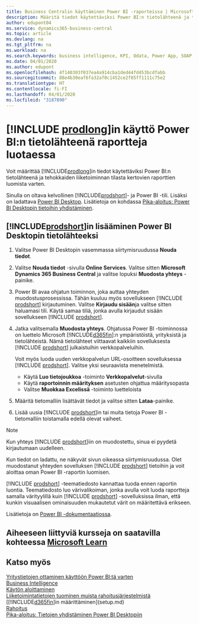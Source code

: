 ```yaml
---
title: Business Centralin käyttäminen Power BI -raporteissa | Microsoft Docs
description: Määritä tiedot käytettäviksi Power BI:n tietolähteenä ja tehokkaiden liiketoiminnan tilasta kertovien raporttien luomista varten.
author: edupont04
ms.service: dynamics365-business-central
ms.topic: article
ms.devlang: na
ms.tgt_pltfrm: na
ms.workload: na
ms.search.keywords: business intelligence, KPI, Odata, Power App, SOAP, analysis
ms.date: 04/01/2020
ms.author: edupont
ms.openlocfilehash: 4f140303f037ea4a914cba1ded44fd453bcdfabb
ms.sourcegitcommit: 88e4b30eaf6fa32af0c1452ce2f85ff1111c75e2
ms.translationtype: HT
ms.contentlocale: fi-FI
ms.lasthandoff: 04/01/2020
ms.locfileid: "3187890"
---
```

# <a name="using-prodlong-as-power-bi-data-source-for-building-reports"></a>[!INCLUDE [prodlong](includes/prodlong.md)]in käyttö Power BI:n tietolähteenä raportteja luotaessa

Voit määrittää [!INCLUDE[prodlong](includes/prodlong.md)]in tiedot käytettäviksi Power BI:n tietolähteenä ja tehokkaiden liiketoiminnan tilasta kertovien raporttien luomista varten.  

Sinulla on oltava kelvollinen [!INCLUDE[prodshort](includes/prodshort.md)]- ja Power BI -tili. Lisäksi on ladattava [Power BI Desktop](https://powerbi.microsoft.com/desktop/). Lisätietoja on kohdassa [Pika-aloitus: Power BI Desktopin tietoihin yhdistäminen](/power-bi/desktop-quickstart-connect-to-data).  

## <a name="to-add-prodshort-as-a-data-source-in-power-bi-desktop"></a>[!INCLUDE[prodshort](includes/prodshort.md)]in lisääminen Power BI Desktopin tietolähteeksi

1. Valitse Power BI Desktopin vasemmassa siirtymisruudussa **Nouda tiedot**.
2. Valitse **Nouda tiedot** -sivulla **Online Services**. Valitse sitten **Microsoft Dynamics 365 Business Central** ja valitse lopuksi **Muodosta yhteys** -painike.
3. Power BI avaa ohjatun toiminnon, joka auttaa yhteyden muodostusprosessissa. Tähän kuuluu myös sovellukseen [!INCLUDE [prodshort](includes/prodshort.md)] kirjautuminen. Valitse **Kirjaudu sisään**ja valitse sitten haluamasi tili. Käytä samaa tiliä, jonka avulla kirjaudut sisään sovellukseen [!INCLUDE [prodshort](includes/prodshort.md)].
4. Jatka valitsemalla **Muodosta yhteys**. Ohjatussa Power BI -toiminnossa on luettelo Microsoft [!INCLUDE[d365fin](includes/d365fin_md.md)]:n ympäristöistä, yrityksistä ja tietolähteistä. Nämä tietolähteet viittaavat kaikkiin sovelluksesta [!INCLUDE [prodshort](includes/prodshort.md)] julkaistuihin verkkopalveluihin.

    Voit myös luoda uuden verkkopalvelun URL-osoitteen sovelluksessa [!INCLUDE [prodshort](includes/prodshort.md)]. Valitse yksi seuraavista menetelmistä.

      - Käytä **Luo tietojoukkoa** -toiminto **Verkkopalvelut**-sivulla
      - Käytä **raportoinnin määrityksen** asetusten ohjattua määritysopasta
      - Valitse **Muokkaa Excelissä** -toiminto luetteloista

5. Määritä tietomalliin lisättävät tiedot ja valitse sitten **Lataa**-painike.
6. Lisää uusia [!INCLUDE [prodshort](includes/prodshort.md)]in tai muita tietoja Power BI -tietomalliin toistamalla edellä olevat vaiheet.

> [!NOTE]  
> Kun yhteys [!INCLUDE [prodshort](includes/prodshort.md)]iin on muodostettu, sinua ei pyydetä kirjautumaan uudelleen.

Kun tiedot on ladattu, ne näkyvät sivun oikeassa siirtymisruudussa. Olet muodostanut yhteyden sovelluksen [!INCLUDE [prodshort](includes/prodshort.md)] tietoihin ja voit aloittaa oman Power BI -raportin luomisen.  

[!INCLUDE [prodshort](includes/prodshort.md)] -teematiedosto kannattaa tuoda ennen raportin luontia.  Teematiedosto luo värivalikoiman, jonka avulla voit luoda raportteja samalla värityylillä kuin [!INCLUDE [prodshort](includes/prodshort.md)] -sovelluksissa ilman, että kunkin visuaalisen ominaisuuden mukautetut värit on määritettävä erikseen.

Lisätietoja on [Power BI -dokumentaatiossa](/power-bi/consumer/).

## <a name="see-related-training-at-microsoft-learn"></a>Aiheeseen liittyviä kursseja on saatavilla kohteessa [Microsoft Learn](/learn/modules/configure-powerbi-excel-dynamics-365-business-central/index)

## <a name="see-also"></a>Katso myös

[Yritystietojen ottaminen käyttöön Power BI:tä varten](admin-powerbi.md)  
[Business Intelligence](bi.md)  
[Käytön aloittaminen](product-get-started.md)  
[Liiketoimintatietojen tuominen muista rahoitusjärjestelmistä](across-import-data-configuration-packages.md)  
[[!INCLUDE[d365fin](includes/d365fin_md.md)]in määrittäminen](setup.md)  
[Rahoitus](finance.md)  
[Pika-aloitus: Tietojen yhdistäminen Power BI Desktopiin](/power-bi/desktop-quickstart-connect-to-data)  
